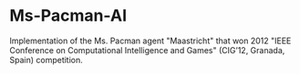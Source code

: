 # Ms-Pacman-AI
Implementation of the Ms. Pacman agent "Maastricht" that won 2012 "IEEE Conference on Computational Intelligence and Games" (CIG’12, Granada, Spain) competition. 
